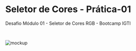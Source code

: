 # Seletor de Cores - Prática-01
Desafio Módulo 01 - Seletor de Cores RGB - Bootcamp IGTI

<br>


![mockup](https://raw.githubusercontent.com/paulmspessoa/Pratica-01/master/mockup.PNG)
